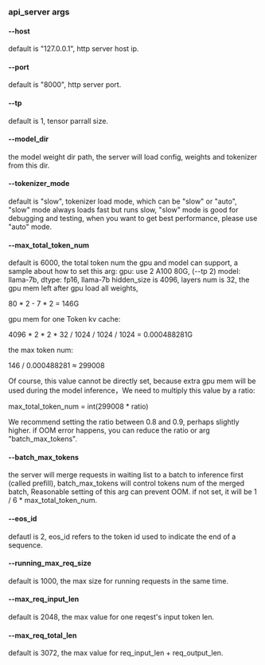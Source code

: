 ### api_server args

#### --host
default is "127.0.0.1",
http server host ip.

#### --port
default is "8000",
http server port.

#### --tp
default is 1,
tensor parrall size.

#### --model_dir

the model weight dir path, the server will load config, weights and tokenizer from this dir.

#### --tokenizer_mode
default is "slow",
tokenizer load mode, which can be "slow" or "auto", "slow" mode always loads fast but runs slow, "slow" mode is good for debugging and testing, when you want to get best performance, please use "auto" mode.

#### --max_total_token_num

default is 6000,
the total token num the gpu and model can support, a sample about how to set this arg:
gpu: use 2 A100 80G, (--tp 2)
model: llama-7b,
dtype: fp16,
llama-7b hidden_size is 4096, layers num is 32,
the gpu mem left after gpu load all weights,

80 * 2 - 7 * 2 = 146G

gpu mem for one Token kv cache:

4096 * 2 * 2 * 32 / 1024 / 1024 / 1024 =  0.000488281G

the max token num:

146 / 0.000488281 ≈ 299008

Of course, this value cannot be directly set, because extra gpu mem will be used during the model inference，We need to multiply this value by a ratio:

max_total_token_num = int(299008 * ratio)

We recommend setting the ratio between 0.8 and 0.9, perhaps slightly higher. if OOM error happens, you can reduce the ratio or arg "batch_max_tokens".

#### --batch_max_tokens

the server will merge requests in waiting list to a batch to inference first (called prefill), batch_max_tokens will control tokens num of the merged batch, Reasonable setting of this arg can prevent OOM. if not set, it will be 1 / 6 * max_total_token_num.

#### --eos_id

defautl is 2,
eos_id refers to the token id used to indicate the end of a sequence.

#### --running_max_req_size

default is 1000,
the max size for running requests in the same time.

#### --max_req_input_len
default is 2048,
the max value for one reqest's input token len.


#### --max_req_total_len
default is 3072,
the max value for req_input_len + req_output_len.

